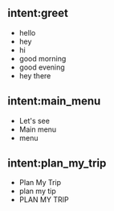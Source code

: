 ## intent:greet
- hello
- hey
- hi
- good morning
- good evening
- hey there

## intent:main_menu
- Let's see
- Main menu
- menu

## intent:plan_my_trip
- Plan My Trip
- plan my tip
- PLAN MY TRIP
